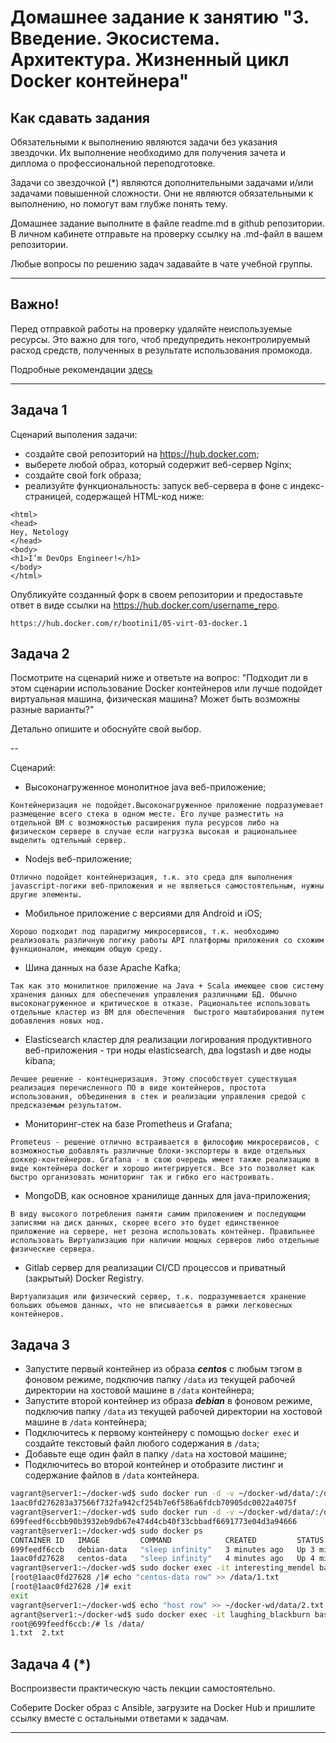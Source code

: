 
# Домашнее задание к занятию "3. Введение. Экосистема. Архитектура. Жизненный цикл Docker контейнера"

## Как сдавать задания

Обязательными к выполнению являются задачи без указания звездочки. Их выполнение необходимо для получения зачета и диплома о профессиональной переподготовке.

Задачи со звездочкой (*) являются дополнительными задачами и/или задачами повышенной сложности. Они не являются обязательными к выполнению, но помогут вам глубже понять тему.

Домашнее задание выполните в файле readme.md в github репозитории. В личном кабинете отправьте на проверку ссылку на .md-файл в вашем репозитории.

Любые вопросы по решению задач задавайте в чате учебной группы.

---


## Важно!

Перед отправкой работы на проверку удаляйте неиспользуемые ресурсы.
Это важно для того, чтоб предупредить неконтролируемый расход средств, полученных в результате использования промокода.

Подробные рекомендации [здесь](https://github.com/netology-code/virt-homeworks/blob/virt-11/r/README.md)

---

## Задача 1

Сценарий выполения задачи:

- создайте свой репозиторий на https://hub.docker.com;
- выберете любой образ, который содержит веб-сервер Nginx;
- создайте свой fork образа;
- реализуйте функциональность:
запуск веб-сервера в фоне с индекс-страницей, содержащей HTML-код ниже:
```
<html>
<head>
Hey, Netology
</head>
<body>
<h1>I’m DevOps Engineer!</h1>
</body>
</html>
```
Опубликуйте созданный форк в своем репозитории и предоставьте ответ в виде ссылки на https://hub.docker.com/username_repo.

```
https://hub.docker.com/r/bootini1/05-virt-03-docker.1
```

## Задача 2

Посмотрите на сценарий ниже и ответьте на вопрос:
"Подходит ли в этом сценарии использование Docker контейнеров или лучше подойдет виртуальная машина, физическая машина? Может быть возможны разные варианты?"

Детально опишите и обоснуйте свой выбор.

--

Сценарий:

- Высоконагруженное монолитное java веб-приложение;
```
Контейнеризация не подойдет.Высоконагруженное приложение подразумевает размещение всего стека в одном месте. Его лучше разместить на отдельной ВМ с возможностью расширения пула ресурсов либо на физическом сервере в случае если нагрузка высокая и рациональнее выделить одтельный сервер.
```

- Nodejs веб-приложение;
```
Отлично подойдет контейнеризация, т.к. это среда для выполнения javascript-логики веб-приложения и не являеться самостоятельным, нужны другие элементы. 
```

- Мобильное приложение c версиями для Android и iOS;
```
Хорошо подходит под парадигму микросервисов, т.к. необходимо реализовать различную логику работы API платформы приложения со схожим функционалом, имеющим общую среду.
```

- Шина данных на базе Apache Kafka;
```
Так как это монилитное приложение на Java + Scala имеющее свою систему хранения данных для обеспечения управления различными БД. Обычно высоконагруженное и критическое в отказе. Рациональтее использовать отдельные кластер из ВМ для обеспечения  быстрого маштабирования путем добавления новых нод.
```

- Elasticsearch кластер для реализации логирования продуктивного веб-приложения - три ноды elasticsearch, два logstash и две ноды kibana;
```
Лечшее решение - контецнеризация. Этому способствует существущая реализация перечисленного ПО в виде контейнеров, простота использования, обЪединения в стек и реализации управления средой с предсказемым результатом.
```

- Мониторинг-стек на базе Prometheus и Grafana;
```
Prometeus - решение отлично встраивается в философию микросервисов, с возможностью добавлять различные блоки-экспортеры в виде отдельных доккер-контейнеров. Grafana - в свою очередь имеет также реализацию в виде контейнера docker и хорошо интегрируется. Все это позволяет как быстро организовать мониторинг так и гибко его настроивать.
```

- MongoDB, как основное хранилище данных для java-приложения;
```
В виду высокого потребления памяти самим приложением и последующми записями на диск данных, скорее всего это будет единственное приложение на сервере, нет резона использовать контейнер. Правильнее использовать Виртуализацию при наличии мощных серверов либо отдельные физические сервера. 
```

- Gitlab сервер для реализации CI/CD процессов и приватный (закрытый) Docker Registry.
```
Виртуализация или физический сервер, т.к. подразумевается хранение больших обьемов данных, что не вписываетсья в рамки легковесных контейнеров.
```

## Задача 3

- Запустите первый контейнер из образа ***centos*** c любым тэгом в фоновом режиме, подключив папку ```/data``` из текущей рабочей директории на хостовой машине в ```/data``` контейнера;
- Запустите второй контейнер из образа ***debian*** в фоновом режиме, подключив папку ```/data``` из текущей рабочей директории на хостовой машине в ```/data``` контейнера;
- Подключитесь к первому контейнеру с помощью ```docker exec``` и создайте текстовый файл любого содержания в ```/data```;
- Добавьте еще один файл в папку ```/data``` на хостовой машине;
- Подключитесь во второй контейнер и отобразите листинг и содержание файлов в ```/data``` контейнера.

```bash
vagrant@server1:~/docker-wd$ sudo docker run -d -v ~/docker-wd/data/:/data centos-data sleep infinity
1aac0fd276283a37566f732fa942cf254b7e6f586a6fdcb70905dc0022a4075f
vagrant@server1:~/docker-wd$ sudo docker run -d -v ~/docker-wd/data/:/data debian-data sleep infinity
699feedf6ccbb90b3932eb9db67e474d4cb40f33cbbadf6691773e04d3a94666
vagrant@server1:~/docker-wd$ sudo docker ps
CONTAINER ID   IMAGE         COMMAND            CREATED         STATUS         PORTS     NAMES
699feedf6ccb   debian-data   "sleep infinity"   3 minutes ago   Up 3 minutes             laughing_blackburn
1aac0fd27628   centos-data   "sleep infinity"   4 minutes ago   Up 4 minutes             interesting_mendel
vagrant@server1:~/docker-wd$ sudo docker exec -it interesting_mendel bash
[root@1aac0fd27628 /]# echo "centos-data row" >> /data/1.txt
[root@1aac0fd27628 /]# exit
exit
vagrant@server1:~/docker-wd$ echo "host row" >> ~/docker-wd/data/2.txt
agrant@server1:~/docker-wd$ sudo docker exec -it laughing_blackburn bash
root@699feedf6ccb:/# ls /data/
1.txt  2.txt

```

## Задача 4 (*)

Воспроизвести практическую часть лекции самостоятельно.

Соберите Docker образ с Ansible, загрузите на Docker Hub и пришлите ссылку вместе с остальными ответами к задачам.


---

